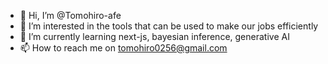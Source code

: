 - 👋 Hi, I’m @Tomohiro-afe
- 👀 I’m interested in the tools that can be used to make our jobs efficiently
- 🌱 I’m currently learning next-js, bayesian inference, generative AI
- 📫 How to reach me on tomohiro0256@gmail.com

<!---
Tomohiro-afe/Tomohiro-afe is a ✨ special ✨ repository because its `README.md` (this file) appears on your GitHub profile.
You can click the Preview link to take a look at your changes.
--->

